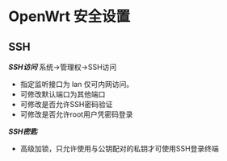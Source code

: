 ﻿# OpenWrt 安全设置

SSH
---
***SSH访问***
系统->管理权->SSH访问
* 指定监听接口为 lan 仅可内网访问。
* 可修改默认端口为其他端口
* 可修改是否允许SSH密码验证
* 可修改是否允许root用户凭密码登录

***SSH密匙***
* 高级加锁，只允许使用与公钥配对的私钥才可使用SSH登录终端
